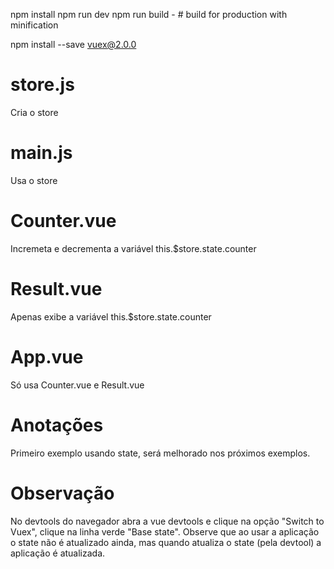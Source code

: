 npm install
npm run dev
npm run build - # build for production with minification

npm install --save vuex@2.0.0


# store.js
Cria o store

# main.js
Usa o store

# Counter.vue
Incremeta e decrementa a variável this.$store.state.counter

# Result.vue
Apenas exibe a variável this.$store.state.counter

# App.vue
Só usa Counter.vue e Result.vue

# Anotações
Primeiro exemplo usando state, será melhorado nos próximos exemplos.


# Observação
No devtools do navegador abra a vue devtools e clique na opção "Switch to Vuex", clique na linha verde "Base state".
Observe que ao usar a aplicação o state não é atualizado ainda, mas quando atualiza o state (pela devtool) a
aplicação é atualizada.